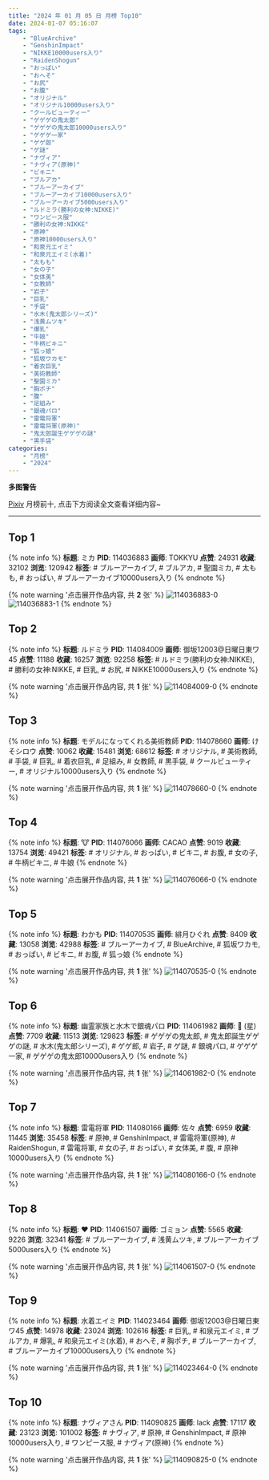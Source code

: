 ```yaml
---
title: "2024 年 01 月 05 日 月榜 Top10"
date: 2024-01-07 05:16:07
tags:
    - "BlueArchive"
    - "GenshinImpact"
    - "NIKKE10000users入り"
    - "RaidenShogun"
    - "おっぱい"
    - "おへそ"
    - "お尻"
    - "お腹"
    - "オリジナル"
    - "オリジナル10000users入り"
    - "クールビューティー"
    - "ゲゲゲの鬼太郎"
    - "ゲゲゲの鬼太郎10000users入り"
    - "ゲゲゲ一家"
    - "ゲゲ郎"
    - "ゲ謎"
    - "ナヴィア"
    - "ナヴィア(原神)"
    - "ビキニ"
    - "ブルアカ"
    - "ブルーアーカイブ"
    - "ブルーアーカイブ10000users入り"
    - "ブルーアーカイブ5000users入り"
    - "ルドミラ(勝利の女神:NIKKE)"
    - "ワンピース服"
    - "勝利の女神:NIKKE"
    - "原神"
    - "原神10000users入り"
    - "和泉元エイミ"
    - "和泉元エイミ(水着)"
    - "太もも"
    - "女の子"
    - "女体美"
    - "女教師"
    - "岩子"
    - "巨乳"
    - "手袋"
    - "水木(鬼太郎シリーズ)"
    - "浅黄ムツキ"
    - "爆乳"
    - "牛娘"
    - "牛柄ビキニ"
    - "狐っ娘"
    - "狐坂ワカモ"
    - "着衣巨乳"
    - "美術教師"
    - "聖園ミカ"
    - "胸ポチ"
    - "腹"
    - "足組み"
    - "銀魂パロ"
    - "雷電将軍"
    - "雷電将軍(原神)"
    - "鬼太郎誕生ゲゲゲの謎"
    - "黒手袋"
categories:
    - "月榜"
    - "2024"
---
```


<i class="fa fa-triangle-exclamation"></i>**多图警告**<i class="fa fa-triangle-exclamation"></i>

[Pixiv](https://www.pixiv.net/) 月榜前十, 点击下方阅读全文查看详细内容~

<!-- more -->

---

## Top 1

{% note info %}
**标题**: ミカ
**PID**: 114036883 **画师**: TOKKYU
**点赞**: 24931 **收藏**: 32102 **浏览**: 120942
**标签**: # ブルーアーカイブ, # ブルアカ, # 聖園ミカ, # 太もも, # おっぱい, # ブルーアーカイブ10000users入り
{% endnote %}

{% note warning '点击展开作品内容, 共 **2** 张' %}
![114036883-0](https://i.pixiv.re/img-original/img/2023/12/08/00/27/58/114036883_p0.jpg)
![114036883-1](https://i.pixiv.re/img-original/img/2023/12/08/00/27/58/114036883_p1.jpg)
{% endnote %}

## Top 2

{% note info %}
**标题**: ルドミラ
**PID**: 114084009 **画师**: 御坂12003@日曜日東ワ45
**点赞**: 11188 **收藏**: 16257 **浏览**: 92258
**标签**: # ルドミラ(勝利の女神:NIKKE), # 勝利の女神:NIKKE, # 巨乳, # お尻, # NIKKE10000users入り
{% endnote %}

{% note warning '点击展开作品内容, 共 **1** 张' %}
![114084009-0](https://i.pixiv.re/img-original/img/2023/12/09/20/35/51/114084009_p0.jpg)
{% endnote %}

## Top 3

{% note info %}
**标题**: モデルになってくれる美術教師
**PID**: 114078660 **画师**: けそシロウ
**点赞**: 10062 **收藏**: 15481 **浏览**: 68612
**标签**: # オリジナル, # 美術教師, # 手袋, # 巨乳, # 着衣巨乳, # 足組み, # 女教師, # 黒手袋, # クールビューティー, # オリジナル10000users入り
{% endnote %}

{% note warning '点击展开作品内容, 共 **1** 张' %}
![114078660-0](https://i.pixiv.re/img-original/img/2023/12/09/17/19/08/114078660_p0.jpg)
{% endnote %}

## Top 4

{% note info %}
**标题**: 🐮
**PID**: 114076066 **画师**: CACAO
**点赞**: 9019 **收藏**: 13754 **浏览**: 49421
**标签**: # オリジナル, # おっぱい, # ビキニ, # お腹, # 女の子, # 牛柄ビキニ, # 牛娘
{% endnote %}

{% note warning '点击展开作品内容, 共 **1** 张' %}
![114076066-0](https://i.pixiv.re/img-original/img/2023/12/09/15/11/43/114076066_p0.jpg)
{% endnote %}

## Top 5

{% note info %}
**标题**: わかも
**PID**: 114070535 **画师**: 緋月ひぐれ
**点赞**: 8409 **收藏**: 13058 **浏览**: 42988
**标签**: # ブルーアーカイブ, # BlueArchive, # 狐坂ワカモ, # おっぱい, # ビキニ, # お腹, # 狐っ娘
{% endnote %}

{% note warning '点击展开作品内容, 共 **1** 张' %}
![114070535-0](https://i.pixiv.re/img-original/img/2023/12/09/09/54/28/114070535_p0.jpg)
{% endnote %}

## Top 6

{% note info %}
**标题**: 幽霊家族と水木で銀魂パロ
**PID**: 114061982 **画师**: 🌟 (星)
**点赞**: 7709 **收藏**: 11513 **浏览**: 129823
**标签**: # ゲゲゲの鬼太郎, # 鬼太郎誕生ゲゲゲの謎, # 水木(鬼太郎シリーズ), # ゲゲ郎, # 岩子, # ゲ謎, # 銀魂パロ, # ゲゲゲ一家, # ゲゲゲの鬼太郎10000users入り
{% endnote %}

{% note warning '点击展开作品内容, 共 **1** 张' %}
![114061982-0](https://i.pixiv.re/img-original/img/2023/12/09/00/04/41/114061982_p0.png)
{% endnote %}

## Top 7

{% note info %}
**标题**: 雷電将軍
**PID**: 114080166 **画师**: 佐々
**点赞**: 6959 **收藏**: 11445 **浏览**: 35458
**标签**: # 原神, # GenshinImpact, # 雷電将軍(原神), # RaidenShogun, # 雷電将軍, # 女の子, # おっぱい, # 女体美, # 腹, # 原神10000users入り
{% endnote %}

{% note warning '点击展开作品内容, 共 **1** 张' %}
![114080166-0](https://i.pixiv.re/img-original/img/2023/12/09/18/17/39/114080166_p0.jpg)
{% endnote %}

## Top 8

{% note info %}
**标题**: ❤
**PID**: 114061507 **画师**: ゴミョン
**点赞**: 5565 **收藏**: 9226 **浏览**: 32341
**标签**: # ブルーアーカイブ, # 浅黄ムツキ, # ブルーアーカイブ5000users入り
{% endnote %}

{% note warning '点击展开作品内容, 共 **1** 张' %}
![114061507-0](https://i.pixiv.re/img-original/img/2023/12/09/00/00/06/114061507_p0.jpg)
{% endnote %}

## Top 9

{% note info %}
**标题**: 水着エイミ
**PID**: 114023464 **画师**: 御坂12003@日曜日東ワ45
**点赞**: 14978 **收藏**: 23024 **浏览**: 102616
**标签**: # 巨乳, # 和泉元エイミ, # ブルアカ, # 爆乳, # 和泉元エイミ(水着), # おへそ, # 胸ポチ, # ブルーアーカイブ, # ブルーアーカイブ10000users入り
{% endnote %}

{% note warning '点击展开作品内容, 共 **1** 张' %}
![114023464-0](https://i.pixiv.re/img-original/img/2023/12/07/15/55/51/114023464_p0.jpg)
{% endnote %}

## Top 10

{% note info %}
**标题**: ナヴィアさん
**PID**: 114090825 **画师**: lack
**点赞**: 17117 **收藏**: 23123 **浏览**: 101002
**标签**: # ナヴィア, # 原神, # GenshinImpact, # 原神10000users入り, # ワンピース服, # ナヴィア(原神)
{% endnote %}

{% note warning '点击展开作品内容, 共 **1** 张' %}
![114090825-0](https://i.pixiv.re/img-original/img/2023/12/10/00/00/36/114090825_p0.png)
{% endnote %}
